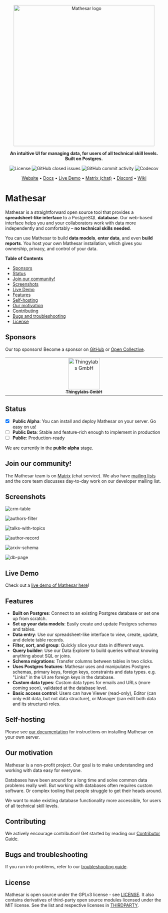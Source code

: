 <p align="center">
    <img src="https://user-images.githubusercontent.com/845767/218793207-a84a8c9e-d147-40a8-839b-f2b5d8b1ccba.png" width=450px alt="Mathesar logo"/>
</p>
<p align="center"><b>An intuitive UI for managing data, for users of all technical skill levels. Built on Postgres.</b></p>
<p align="center">
    <img alt="License" src="https://img.shields.io/github/license/mathesar-foundation/mathesar">
    <img alt="GitHub closed issues" src="https://img.shields.io/github/issues-closed/mathesar-foundation/mathesar">
    <img alt="GitHub commit activity" src="https://img.shields.io/github/commit-activity/w/mathesar-foundation/mathesar">
    <img alt="Codecov" src="https://img.shields.io/codecov/c/github/mathesar-foundation/mathesar">
</p>

<p align="center">
  <a href="https://mathesar.org?ref=github-readme" target="_blank">Website</a> • <a href="https://docs.mathesar.org?ref=github-readme" target="_blank">Docs</a> • <a href="https://demo.mathesar.org?ref=github-readme" target="_blank">Live Demo</a> • <a href="https://wiki.mathesar.org/en/community/matrix" target="_blank">Matrix (chat)</a> • <a href="https://discord.gg/enaKqGn5xx" target="_blank">Discord</a> • <a href="https://wiki.mathesar.org/" target="_blank">Wiki</a>
</p>


# Mathesar

Mathesar is a straightforward open source tool that provides a **spreadsheet-like interface** to a PostgreSQL **database**. Our web-based interface helps you and your collaborators work with data more independently and comfortably – **no technical skills needed**.

You can use Mathesar to build **data models**, **enter data**, and even **build reports**. You host your own Mathesar installation, which gives you ownership, privacy, and control of your data.

<!-- START doctoc generated TOC please keep comment here to allow auto update -->
<!-- DON'T EDIT THIS SECTION, INSTEAD RE-RUN doctoc TO UPDATE -->
**Table of Contents**

- [Sponsors](#sponsors)
- [Status](#status)
- [Join our community!](#join-our-community)
- [Screenshots](#screenshots)
- [Live Demo](#live-demo)
- [Features](#features)
- [Self-hosting](#self-hosting)
- [Our motivation](#our-motivation)
- [Contributing](#contributing)
- [Bugs and troubleshooting](#bugs-and-troubleshooting)
- [License](#license)

<!-- END doctoc generated TOC please keep comment here to allow auto update -->

## Sponsors
Our top sponsors! Become a sponsor on [GitHub](https://github.com/sponsors/mathesar-foundation) or [Open Collective](https://opencollective.com/mathesar).

<table>
  <tbody>
    <tr>
      <td align="center" valign="top" width="14.28%">
          <a href="https://www.thingylabs.io/">
              <img src="https://user-images.githubusercontent.com/287034/226116547-cd28e16a-4c89-4a01-bc98-5a19b02ab1b2.png" width="100px;" alt="Thingylabs GmbH"/>
              <br />
              <sub><b>Thingylabs GmbH</b></sub>
          </a>
          <br />
      </td>
    </tr>
  </tbody>
</table>

## Status
- [x] **Public Alpha**: You can install and deploy Mathesar on your server. Go easy on us!
- [ ] **Public Beta**: Stable and feature-rich enough to implement in production
- [ ] **Public**: Production-ready

We are currently in the **public alpha** stage.

## Join our community!
The Mathesar team is on [Matrix](https://wiki.mathesar.org/en/community/matrix) (chat service). We also have [mailing lists](https://wiki.mathesar.org/en/community/mailing-lists) and the core team discusses day-to-day work on our developer mailing list. 

## Screenshots

![crm-table](https://user-images.githubusercontent.com/287034/220773466-1790a826-923e-47a8-8f7e-1edb67970a16.png)

![authors-filter](https://user-images.githubusercontent.com/287034/220773378-78e05984-5f0f-4ed2-9682-b75ca0f6867c.png)

![talks-with-topics](https://user-images.githubusercontent.com/287034/220773633-0a4ff810-a1e1-476f-b5b0-2667ba97f07a.png)

![author-record](https://user-images.githubusercontent.com/287034/220773738-a3fd0dda-cf16-45ed-a8ef-4e40647bb074.png)

![arxiv-schema](https://user-images.githubusercontent.com/287034/220773323-bd6ffb31-835b-4df5-981e-dae6341d42bb.png)

![db-page](https://user-images.githubusercontent.com/287034/220773522-8c1c1483-2389-4f5e-83b2-e54836983035.png)  

## Live Demo
Check out a [live demo of Mathesar here](https://demo.mathesar.org)!

## Features
- **Built on Postgres**: Connect to an existing Postgres database or set one up from scratch.
- **Set up your data models**: Easily create and update Postgres schemas and tables.
- **Data entry**: Use our spreadsheet-like interface to view, create, update, and delete table records.
- **Filter, sort, and group**: Quickly slice your data in different ways.
- **Query builder**: Use our Data Explorer to build queries without knowing anything about SQL or joins.
- **Schema migrations**: Transfer columns between tables in two clicks.
- **Uses Postgres features**: Mathesar uses and manipulates Postgres schemas, primary keys, foreign keys, constraints and data types. e.g. "Links" in the UI are foreign keys in the database.
- **Custom data types**: Custom data types for emails and URLs (more coming soon), validated at the database level.
- **Basic access control**: Users can have Viewer (read-only), Editor (can only edit data, but not data structure), or Manager (can edit both data and its structure) roles.

## Self-hosting
Please see [our documentation](https://docs.mathesar.org/) for instructions on installing Mathesar on your own server.

## Our motivation
Mathesar is a non-profit project. Our goal is to make understanding and working with data easy for everyone.

Databases have been around for a long time and solve common data problems really well. But working with databases often requires custom software. Or complex tooling that people struggle to get their heads around.

We want to make existing database functionality more accessible, for users of all technical skill levels.

## Contributing
We actively encourage contribution! Get started by reading our [Contributor Guide](./CONTRIBUTING.md).

## Bugs and troubleshooting
If you run into problems, refer to our [troubleshooting guide](./TROUBLESHOOTING.md).

## License
Mathesar is open source under the GPLv3 license - see [LICENSE](LICENSE). It also contains derivatives of third-party open source modules licensed under the MIT license. See the list and respective licenses in [THIRDPARTY](THIRDPARTY).
